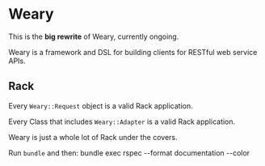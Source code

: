 # Weary

This is the **big rewrite** of Weary, currently ongoing.

Weary is a framework and DSL for building clients for RESTful web service APIs.

## Rack

Every `Weary::Request` object is a valid Rack application.

Every Class that includes `Weary::Adapter` is a valid Rack application.

Weary is just a whole lot of Rack under the covers.

Run `bundle` and then:
    bundle exec rspec --format documentation --color